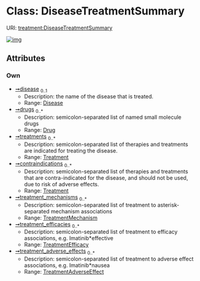 
# Class: DiseaseTreatmentSummary




URI: [treatment:DiseaseTreatmentSummary](http://w3id.org/ontogpt/treatments/DiseaseTreatmentSummary)


[![img](https://yuml.me/diagram/nofunky;dir:TB/class/[TreatmentMechanism],[TreatmentEfficacy],[TreatmentAdverseEffect],[Treatment],[Drug],[TreatmentAdverseEffect]<treatment_adverse_effects%200..*-++[DiseaseTreatmentSummary],[TreatmentEfficacy]<treatment_efficacies%200..*-++[DiseaseTreatmentSummary],[TreatmentMechanism]<treatment_mechanisms%200..*-++[DiseaseTreatmentSummary],[Treatment]<contraindications%200..*-%20[DiseaseTreatmentSummary],[Treatment]<treatments%200..*-%20[DiseaseTreatmentSummary],[Drug]<drugs%200..*-%20[DiseaseTreatmentSummary],[Disease]<disease%200..1-%20[DiseaseTreatmentSummary],[Disease])](https://yuml.me/diagram/nofunky;dir:TB/class/[TreatmentMechanism],[TreatmentEfficacy],[TreatmentAdverseEffect],[Treatment],[Drug],[TreatmentAdverseEffect]<treatment_adverse_effects%200..*-++[DiseaseTreatmentSummary],[TreatmentEfficacy]<treatment_efficacies%200..*-++[DiseaseTreatmentSummary],[TreatmentMechanism]<treatment_mechanisms%200..*-++[DiseaseTreatmentSummary],[Treatment]<contraindications%200..*-%20[DiseaseTreatmentSummary],[Treatment]<treatments%200..*-%20[DiseaseTreatmentSummary],[Drug]<drugs%200..*-%20[DiseaseTreatmentSummary],[Disease]<disease%200..1-%20[DiseaseTreatmentSummary],[Disease])

## Attributes


### Own

 * [➞disease](diseaseTreatmentSummary__disease.md)  <sub>0..1</sub>
     * Description: the name of the disease that is treated.
     * Range: [Disease](Disease.md)
 * [➞drugs](diseaseTreatmentSummary__drugs.md)  <sub>0..\*</sub>
     * Description: semicolon-separated list of named small molecule drugs
     * Range: [Drug](Drug.md)
 * [➞treatments](diseaseTreatmentSummary__treatments.md)  <sub>0..\*</sub>
     * Description: semicolon-separated list of therapies and treatments are indicated for treating the disease.
     * Range: [Treatment](Treatment.md)
 * [➞contraindications](diseaseTreatmentSummary__contraindications.md)  <sub>0..\*</sub>
     * Description: semicolon-separated list of therapies and treatments that are contra-indicated for the disease, and should not be used, due to risk of adverse effects.
     * Range: [Treatment](Treatment.md)
 * [➞treatment_mechanisms](diseaseTreatmentSummary__treatment_mechanisms.md)  <sub>0..\*</sub>
     * Description: semicolon-separated list of treatment to asterisk-separated mechanism associations
     * Range: [TreatmentMechanism](TreatmentMechanism.md)
 * [➞treatment_efficacies](diseaseTreatmentSummary__treatment_efficacies.md)  <sub>0..\*</sub>
     * Description: semicolon-separated list of treatment to efficacy associations, e.g. Imatinib*effective
     * Range: [TreatmentEfficacy](TreatmentEfficacy.md)
 * [➞treatment_adverse_effects](diseaseTreatmentSummary__treatment_adverse_effects.md)  <sub>0..\*</sub>
     * Description: semicolon-separated list of treatment to adverse effect associations, e.g. Imatinib*nausea
     * Range: [TreatmentAdverseEffect](TreatmentAdverseEffect.md)
